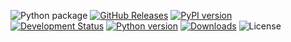 <!-- [![Build Status](https://travis-ci.org/ickc/pantable.svg?branch=master)](https://travis-ci.org/ickc/pantable) -->
![Python package](https://github.com/ickc/pantable/workflows/Python%20package/badge.svg)
[![GitHub Releases](https://img.shields.io/github/tag/ickc/pantable.svg?label=github+release)](https://github.com/ickc/pantable/releases)
[![PyPI version](https://img.shields.io/pypi/v/pantable.svg)](https://pypi.python.org/pypi/pantable/)
[![Development Status](https://img.shields.io/pypi/status/pantable.svg)](https://pypi.python.org/pypi/pantable/)
[![Python version](https://img.shields.io/pypi/pyversions/pantable.svg)](https://pypi.python.org/pypi/pantable/)
[![Downloads](https://img.shields.io/pypi/dm/pantable.svg)](https://pypi.python.org/pypi/pantable/)
![License](https://img.shields.io/pypi/l/pantable.svg)
<!-- [![Coveralls](https://img.shields.io/coveralls/ickc/pantable.svg)](https://coveralls.io/github/ickc/pantable) -->
<!-- [![Scrutinizer](https://img.shields.io/scrutinizer/g/ickc/pantable.svg)](https://scrutinizer-ci.com/g/ickc/pantable/) -->
